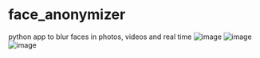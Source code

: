 # face_anonymizer
python app to blur faces in photos, videos and real time
![image](https://user-images.githubusercontent.com/43907678/147241091-6caed7ee-acef-44e3-8064-0cf49b341fad.png)
![image](https://user-images.githubusercontent.com/43907678/147241136-8abdf746-2865-4431-9242-75b28f1d3a07.png)
![image](7X9Ph4lc9R.gif)
